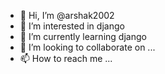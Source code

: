 - 👋 Hi, I’m @arshak2002
- 👀 I’m interested in django
- 🌱 I’m currently learning django
- 💞️ I’m looking to collaborate on ...
- 📫 How to reach me ...

<!---
arshak2002/arshak2002 is a ✨ special ✨ repository because its `README.md` (this file) appears on your GitHub profile.
You can click the Preview link to take a look at your changes.
--->
